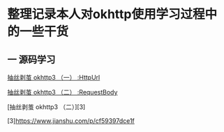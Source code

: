# 整理记录本人对okhttp使用学习过程中的一些干货
## 一 源码学习
[抽丝剥茧 okhttp3 （一） :HttpUrl][1]


  [1]: https://www.jianshu.com/p/be8a204f76a3
  
[抽丝剥茧 okhttp3 （二） :RequestBody][2]

 [2]: https://www.jianshu.com/p/77f71946ef44
 
[抽丝剥茧 okhttp3 （二）][3]

[3]https://www.jianshu.com/p/cf59397dce1f
